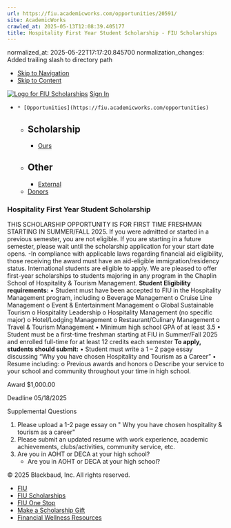 ```yaml
---
url: https://fiu.academicworks.com/opportunities/20591/
site: AcademicWorks
crawled_at: 2025-05-13T12:08:39.405177
title: Hospitality First Year Student Scholarship - FIU Scholarships
---
```

normalized_at: 2025-05-22T17:17:20.845700
normalization_changes: Added trailing slash to directory path

  * [Skip to Navigation](https://fiu.academicworks.com/opportunities/20591#navigation)
  * [Skip to Content](https://fiu.academicworks.com/opportunities/20591#main)

[![Logo for FIU Scholarships](https://s3.amazonaws.com/static.academicworks.com/clients/fiu/assets/images/logo.png)](http://fiu.academicworks.com) [Sign In](https://fiu.academicworks.com/users/sign_in)
  *     * [Opportunities](https://fiu.academicworks.com/opportunities)
      * ## Scholarship
        * [Ours](https://fiu.academicworks.com/opportunities)
      * ## Other
        * [External](https://fiu.academicworks.com/opportunities/external)
    * [Donors](https://fiu.academicworks.com/donors)


### Hospitality First Year Student Scholarship
THIS SCHOLARSHIP OPPORTUNITY IS FOR FIRST TIME FRESHMAN STARTING IN SUMMER/FALL 2025. If you were admitted or started in a previous semester, you are not eligible. If you are starting in a future semester, please wait until the scholarship application for your start date opens.
-In compliance with applicable laws regarding financial aid eligibility, those receiving the award must have an aid-eligible immigration/residency status. International students are eligible to apply.
We are pleased to offer first-year scholarships to students majoring in any program in the Chaplin School of Hospitality & Tourism Management.
**Student Eligibility requirements:** • Student must have been accepted to FIU in the Hospitality Management program, including o Beverage Management o Cruise Line Management o Event & Entertainment Management o Global Sustainable Tourism o Hospitality Leadership o Hospitality Management (no specific major) o Hotel/Lodging Management o Restaurant/Culinary Management o Travel & Tourism Management • Minimum high school GPA of at least 3.5 • Student must be a first-time freshman starting at FIU in Summer/Fall 2025 and enrolled full-time for at least 12 credits each semester
**To apply, students should submit:** • Student must write a 1 – 2 page essay discussing “Why you have chosen Hospitality and Tourism as a Career” • Resume including: o Previous awards and honors o Describe your service to your school and community throughout your time in high school. 

Award
    $1,000.00 

Deadline
    05/18/2025 

Supplemental Questions
    
  1. Please upload a 1-2 page essay on " Why you have chosen hospitality & tourism as a career"
  2. Please submit an updated resume with work experience, academic achievements, clubs/activities, community service, etc.
  3. Are you in AOHT or DECA at your high school?
     * Are you in AOHT or DECA at your high school?


© 2025 Blackbaud, Inc. All rights reserved. 
  * [FIU ](http://fiu.edu/)
  * [FIU Scholarships](http://scholarships.fiu.edu)
  * [FIU One Stop](http://onestop.fiu.edu)
  * [Make a Scholarship Gift](https://give.fiu.edu/give-now/)
  * [Financial Wellness Resources](https://go.fiu.edu/iGrad)


